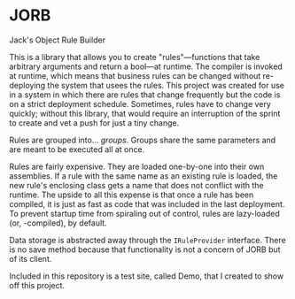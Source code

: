# JORB
Jack's Object Rule Builder

This is a library that allows you to create "rules"—functions that take arbitrary arguments and return a bool—at runtime. The compiler is invoked at runtime, which means that business rules can be changed without re-deploying the system that usees the rules. This project was created for use in a system in which there are rules that change frequently but the code is on a strict deployment schedule. Sometimes, rules have to change very quickly; without this library, that would require an interruption of the sprint to create and vet a push for just a tiny change.

Rules are grouped into... *groups*. Groups share the same parameters and are meant to be executed all at once.

Rules are fairly expensive. They are loaded one-by-one into their own assemblies. If a rule with the same name as an existing rule is loaded, the new rule's enclosing class gets a name that does not conflict with the runtime. The upside to all this expense is that once a rule has been compiled, it is just as fast as code that was included in the last deployment. To prevent startup time from spiraling out of control, rules are lazy-loaded (or, -compiled), by default.

Data storage is abstracted away through the `IRuleProvider` interface. There is no save method because that functionality is not a concern of JORB but of its client.

Included in this repository is a test site, called Demo, that I created to show off this project.

